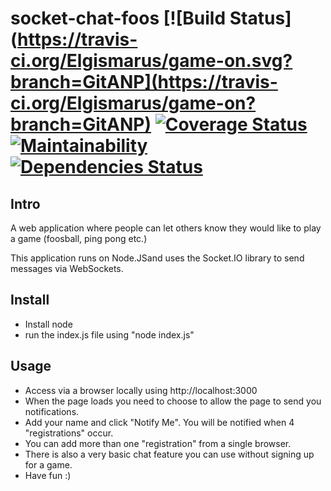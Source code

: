 # socket-chat-foos [![Build Status](https://travis-ci.org/Elgismarus/game-on.svg?branch=GitANP](https://travis-ci.org/Elgismarus/game-on?branch=GitANP) [![Coverage Status](https://coveralls.io/repos/github/Elgismarus/game-on/badge.svg?branch=GitANP)](https://coveralls.io/github/Elgismarus/game-on?branch=GitANP) [![Maintainability](https://api.codeclimate.com/v1/badges/20fa6c7180787dd18471/maintainability)](https://codeclimate.com/github/Elgismarus/game-on/maintainability) [![Dependencies Status](https://david-dm.org/Elgismarus/game-on/status.svg)](https://david-dm.org/Elgismarus/game-on)
 

## Intro
A web application where people can let others know they would like to play a game (foosball, ping pong etc.)


This application runs on Node.JSand uses the Socket.IO library to send messages via WebSockets. 


## Install
- Install node
- run the index.js file using "node index.js"


## Usage
- Access via a browser locally using http://localhost:3000
- When the page loads you need to choose to allow the page to send you notifications.
- Add your name and click "Notify Me". You will be notified when 4 "registrations" occur. 
- You can add more than one "registration" from a single browser.
- There is also a very basic chat feature you can use without signing up for a game.
- Have fun :)
